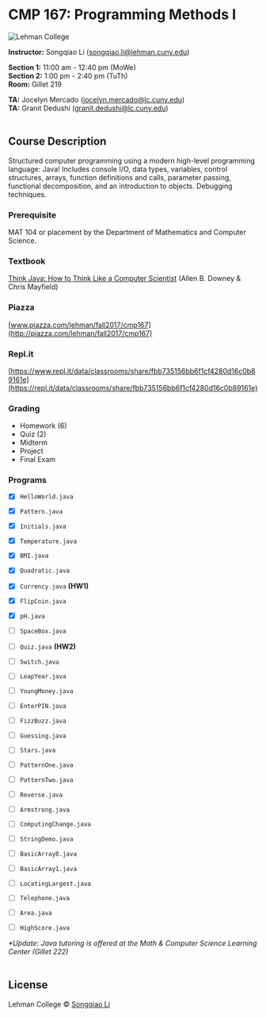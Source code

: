 # CMP 167: Programming Methods I #

![Lehman College][logo]

[logo]: https://github.com/sonnynomnom/CMP-167-Programming-Methods-I/blob/master/logo.png "Lehman College 2017"

**Instructor:** Songqiao Li (songqiao.li@lehman.cuny.edu)  
  
**Section 1:** 11:00 am - 12:40 pm (MoWe)  
**Section 2:** 1:00 pm - 2:40 pm (TuTh)  
**Room:** Gillet 219  
  
**TA:** Jocelyn Mercado (jocelyn.mercado@lc.cuny.edu)  
**TA:** Granit Dedushi (granit.dedushi@lc.cuny.edu)
<br />
<br />

## Course Description ##

Structured computer programming using a modern high-level programming language: Java! Includes console I/O, data types, variables, control structures, arrays, function definitions and calls, parameter passing, functional decomposition, and an introduction to objects. Debugging techniques.

### Prerequisite ###

MAT 104 or placement by the Department of Mathematics and Computer Science.

### Textbook ###

[Think Java: How to Think Like a Computer Scientist](http://greenteapress.com/thinkjava6/thinkjava.pdf) (Allen B. Downey & Chris Mayfield)

### Piazza ###

[www.piazza.com/lehman/fall2017/cmp167](http://piazza.com/lehman/fall2017/cmp167) 

### Repl.it ###
[https://www.repl.it/data/classrooms/share/fbb735156bb6f1cf4280d16c0b89161e](https://repl.it/data/classrooms/share/fbb735156bb6f1cf4280d16c0b89161e) 

### Grading ###

* Homework (6)
* Quiz (2)
* Midterm
* Project
* Final Exam

### Programs ###

- [x] `HelloWorld.java`  
- [x] `Pattern.java`  
- [x] `Initials.java`

- [x] `Temperature.java`
- [x] `BMI.java`
- [x] `Quadratic.java`
- [x] `Currency.java` **(HW1)**

- [x] `FlipCoin.java`
- [x] `pH.java`
- [ ] `SpaceBox.java`
- [ ] `Quiz.java` **(HW2)**

- [ ] `Switch.java`
- [ ] `LeapYear.java`

- [ ] `YoungMoney.java`
- [ ] `EnterPIN.java`
- [ ] `FizzBuzz.java`
- [ ] `Guessing.java`

- [ ] `Stars.java`
- [ ] `PatternOne.java`
- [ ] `PatternTwo.java`

- [ ] `Reverse.java`
- [ ] `Armstrong.java`

- [ ] `ComputingChange.java`

- [ ] `StringDemo.java`

- [ ] `BasicArray0.java`
- [ ] `BasicArray1.java`

- [ ] `LocatingLargest.java`
- [ ] `Telephone.java`

- [ ] `Area.java`
- [ ] `HighScore.java`

_*Update: Java tutoring is offered at the Math & Computer Science Learning Center (Gillet 222)_
<br />
<br />

## License
Lehman College © [Songqiao Li](https://instagram.com/sonnynomnom)
